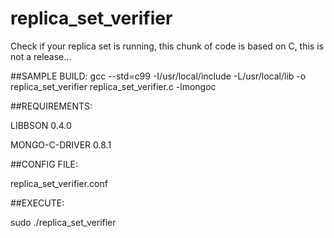 replica_set_verifier
====================

Check if your replica set is running, this chunk of code is based on C, this is not a release...

##SAMPLE BUILD:
gcc --std=c99 -I/usr/local/include -L/usr/local/lib -o replica_set_verifier replica_set_verifier.c -lmongoc

##REQUIREMENTS:

LIBBSON 0.4.0

MONGO-C-DRIVER 0.8.1

##CONFIG FILE:

replica_set_verifier.conf 

##EXECUTE:

sudo ./replica_set_verifier
